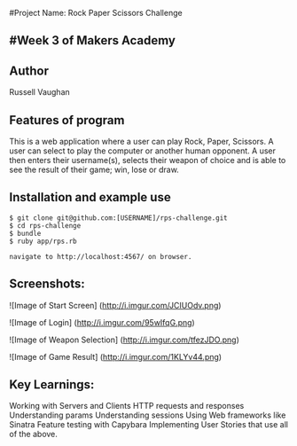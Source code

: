 #Project Name: Rock Paper Scissors Challenge

#Week 3 of Makers Academy
--------------------------

Author
--------

Russell Vaughan

Features of program
--------------------

This is a web application where a user can play Rock, Paper, Scissors. A user can select to play the computer or another human opponent. A user then enters their username(s), selects their weapon of choice and is able to see the result of their game; win, lose or draw.

Installation and example use
----------------------------

```
$ git clone git@github.com:[USERNAME]/rps-challenge.git
$ cd rps-challenge
$ bundle
$ ruby app/rps.rb

navigate to http://localhost:4567/ on browser.

```

Screenshots:
--------------

![Image of Start Screen]
(http://i.imgur.com/JCIUOdv.png)

![Image of Login]
(http://i.imgur.com/95wIfqG.png)

![Image of Weapon Selection]
(http://i.imgur.com/tfezJDO.png)

![Image of Game Result]
(http://i.imgur.com/1KLYv44.png)


Key Learnings:
--------------

Working with Servers and Clients
HTTP requests and responses
Understanding params
Understanding sessions
Using Web frameworks like Sinatra
Feature testing with Capybara
Implementing User Stories that use all of the above.

